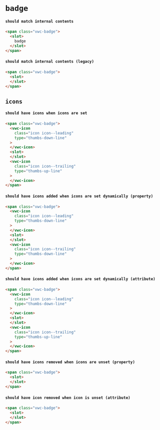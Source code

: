 # `badge`

#### `should match internal contents`

```html
<span class="vwc-badge">
  <slot>
    badge
  </slot>
</span>
```

#### `should match internal contents (legacy)`

```html
<span class="vwc-badge">
  <slot>
  </slot>
</span>

```

## `icons`

####   `should have icons when icons are set`

```html
<span class="vwc-badge">
  <vwc-icon
    class="icon icon--leading"
    type="thumbs-down-line"
  >
  </vwc-icon>
  <slot>
  </slot>
  <vwc-icon
    class="icon icon--trailing"
    type="thumbs-up-line"
  >
  </vwc-icon>
</span>
```

####   `should have icons added when icons are set dynamically (property)`

```html
<span class="vwc-badge">
  <vwc-icon
    class="icon icon--leading"
    type="thumbs-down-line"
  >
  </vwc-icon>
  <slot>
  </slot>
  <vwc-icon
    class="icon icon--trailing"
    type="thumbs-down-line"
  >
  </vwc-icon>
</span>
```

####   `should have icons added when icons are set dynamically (attribute)`

```html
<span class="vwc-badge">
  <vwc-icon
    class="icon icon--leading"
    type="thumbs-down-line"
  >
  </vwc-icon>
  <slot>
  </slot>
  <vwc-icon
    class="icon icon--trailing"
    type="thumbs-up-line"
  >
  </vwc-icon>
</span>
```

####   `should have icons removed when icons are unset (property)`

```html
<span class="vwc-badge">
  <slot>
  </slot>
</span>
```

####   `should have icon removed when icon is unset (attribute)`

```html
<span class="vwc-badge">
  <slot>
  </slot>
</span>
```

